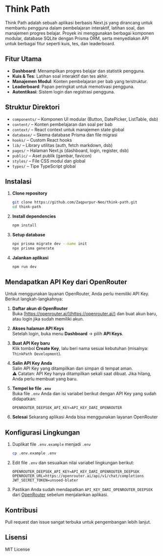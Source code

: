 # Think Path

Think Path adalah sebuah aplikasi berbasis Next.js yang dirancang untuk membantu pengguna dalam pembelajaran interaktif, latihan soal, dan manajemen progres belajar. Proyek ini menggunakan berbagai komponen modular, database SQLite dengan Prisma ORM, serta menyediakan API untuk berbagai fitur seperti kuis, tes, dan leaderboard.

## Fitur Utama
- **Dashboard**: Menampilkan progres belajar dan statistik pengguna.
- **Kuis & Tes**: Latihan soal interaktif dan tes akhir.
- **Manajemen Modul**: Konten pembelajaran per bab yang terstruktur.
- **Leaderboard**: Papan peringkat untuk memotivasi pengguna.
- **Autentikasi**: Sistem login dan registrasi pengguna.

## Struktur Direktori
- `components/` – Komponen UI modular (Button, DatePicker, ListTable, dsb)
- `content/` – Konten pembelajaran dan soal per bab
- `context/` – React context untuk manajemen state global
- `database/` – Skema database Prisma dan file migrasi
- `hooks/` – Custom React hooks
- `lib/` – Library utilitas (auth, fetch markdown, dsb)
- `pages/` – Halaman Next.js (dashboard, login, register, dsb)
- `public/` – Aset publik (gambar, favicon)
- `styles/` – File CSS modul dan global
- `types/` – Tipe TypeScript global

## Instalasi
1. **Clone repository**
    ```bash
    git clone https://github.com/Zaqpurpur-Neo/think-path.git
    cd think-path
    ```
2. **Install dependencies**
    ```bash
    npm install
    ```
3. **Setup database**
    ```bash
    npx prisma migrate dev --name init
    npx prisma generate
    ```
4. **Jalankan aplikasi**
    ```bash
    npm run dev
    ```

## Mendapatkan API Key dari OpenRouter

Untuk menggunakan layanan OpenRouter, Anda perlu memiliki API Key. Berikut langkah-langkahnya:

1. **Daftar akun di OpenRouter**  
   Buka [https://openrouter.ai/](https://openrouter.ai/) dan buat akun baru, atau login jika sudah memiliki akun.

2. **Akses halaman API Keys**  
   Setelah login, buka menu **Dashboard** → pilih **API Keys**.

3. **Buat API Key baru**  
   Klik tombol **Create Key**, lalu beri nama sesuai kebutuhan (misalnya: `ThinkPath Development`).

4. **Salin API Key Anda**  
   Salin API Key yang ditampilkan dan simpan di tempat aman.  
   ⚠️ Catatan: API Key hanya ditampilkan sekali saat dibuat. Jika hilang, Anda perlu membuat yang baru.

5. **Tempel ke file `.env`**  
   Buka file `.env` Anda dan isi variabel berikut dengan API Key yang sudah didapatkan:

   ```env
   OPENROUTER_DEEPSEK_API_KEY=API_KEY_DARI_OPENROUTER
6. **Selesai**
   Sekarang aplikasi Anda bisa menggunakan layanan OpenRouter

## Konfigurasi Lingkungan

1. Duplikat file `.env.example` menjadi `.env`
    ```bash
    cp .env.example .env
    ```

2. Edit file `.env` dan sesuaikan nilai variabel lingkungan berikut:

    ```env
    OPENROUTER_DEEPSEK_API_KEY=API_KEY_DARI_OPENROUTER_DEEPSEK
    OPENROUTER_URL=https://openrouter.ai/api/v1/chat/completions
    JWT_SECRET_TOKEN=unsoed-blater
    ```

3. Pastikan Anda sudah mendapatkan `API_KEY_DARI_OPENROUTER_DEEPSEK` dari [OpenRouter](https://openrouter.ai/) sebelum menjalankan aplikasi.

## Kontribusi
Pull request dan issue sangat terbuka untuk pengembangan lebih lanjut.

## Lisensi
MIT License